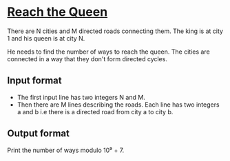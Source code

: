 # [Reach the Queen][link]

There are N cities and M directed roads connecting them. The king is at city 1 and his queen is at city N.

He needs to find the number of ways to reach the queen. The cities are connected in a way that they don't form directed cycles.

## Input format

- The first input line has two integers N and M.
- Then there are M lines describing the roads. Each line has two integers a and b i.e there is a directed road from city a to city b.

## Output format

Print the number of ways modulo 10⁹ + 7.

[link]: https://www.hackerearth.com/practice/algorithms/graphs/topological-sort/practice-problems/algorithm/reach-the-queen-c12a82bf/

